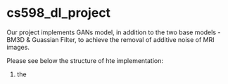 # cs598_dl_project

Our project implements GANs model, in addition to the two base models - BM3D & Guassian Filter, to achieve the removal of additive noise of MRI images.

Please see below the structure of hte implementation:
1. the 
